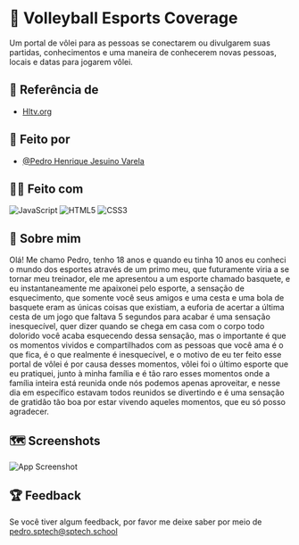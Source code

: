 
# :volleyball: Volleyball Esports Coverage

Um portal de vôlei para as pessoas se conectarem ou divulgarem suas partidas, conhecimentos e uma maneira de conhecerem novas pessoas, locais e datas para jogarem vôlei.


## :eyes: Referência de 

 - [Hltv.org](https://www.hltv.org/)
 


## :boy: Feito por 

- [@Pedro Henrique Jesuino Varela](https://github.com/Pedro-Jsn)


## :technologist: Feito com 
![JavaScript](https://img.shields.io/badge/javascript-%23323330.svg?style=for-the-badge&logo=javascript&logoColor=%23F7DF1E)
![HTML5](https://img.shields.io/badge/html5-%23E34F26.svg?style=for-the-badge&logo=html5&logoColor=white)
![CSS3](https://img.shields.io/badge/css3-%231572B6.svg?style=for-the-badge&logo=css3&logoColor=white)


## 🚀 Sobre mim

Olá! Me chamo Pedro, tenho 18 anos e quando eu tinha 10 anos eu conheci o mundo dos esportes através de um primo meu, que futuramente viria a se tornar meu treinador, ele me apresentou a um esporte chamado basquete, e eu instantaneamente me apaixonei pelo esporte, a sensação de esquecimento, que somente você seus amigos e uma cesta e uma bola de basquete eram as únicas coisas que existiam, a euforia de acertar a última cesta de um jogo que faltava 5 segundos para acabar é uma sensação inesquecível, quer dizer quando se chega em casa com o corpo todo dolorido você acaba esquecendo dessa sensação, mas o importante é que os momentos vividos e compartilhados com as pessoas que você ama é o que fica, é o que realmente é inesquecível, e o motivo de eu ter feito esse portal de vôlei é por causa desses momentos, vôlei foi o último esporte que eu pratiquei, junto à minha família e é tão raro esses momentos onde a família inteira está reunida onde nós podemos apenas aproveitar, e nesse dia em específico estavam todos reunidos se divertindo e é uma sensação de gratidão tão boa por estar vivendo aqueles momentos, que eu só posso agradecer.  


## :world_map: Screenshots

![App Screenshot](https://i.imgur.com/WqWIWob.png)


## :trophy: Feedback

Se você tiver algum feedback, por favor me deixe saber por meio de pedro.sptech@sptech.school

